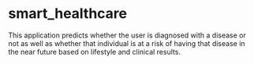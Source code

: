 # smart_healthcare

This application predicts whether the user is diagnosed with a disease or not as well as whether that individual is at a risk of having that disease in the near future based on lifestyle and clinical results.
